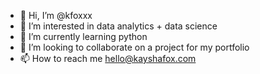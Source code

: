 - 👋 Hi, I’m @kfoxxx
- 👀 I’m interested in data analytics + data science
- 🌱 I’m currently learning python
- 💞️ I’m looking to collaborate on a project for my portfolio
- 📫 How to reach me hello@kayshafox.com

<!---
kfoxxx/kfoxxx is a ✨ special ✨ repository because its `README.md` (this file) appears on your GitHub profile.
You can click the Preview link to take a look at your changes.
--->

